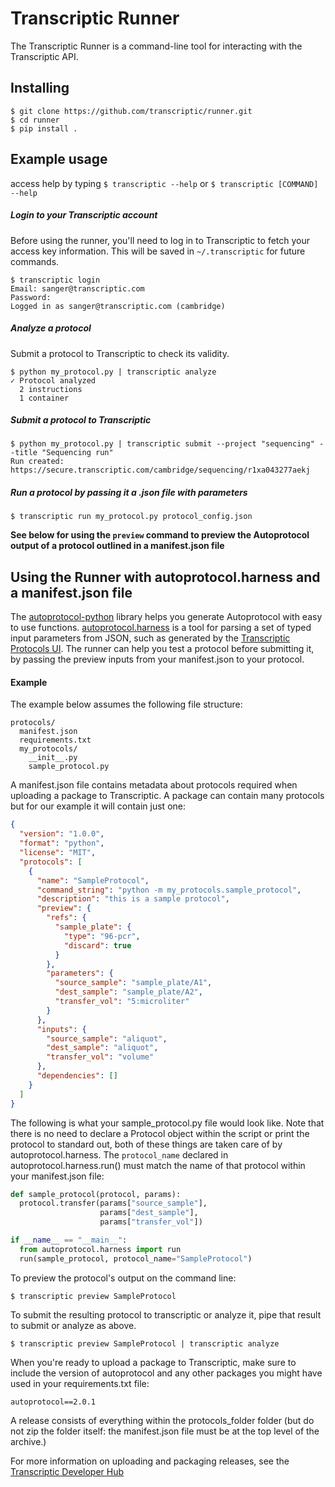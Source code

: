 # Transcriptic Runner

The Transcriptic Runner is a command-line tool for interacting with the
Transcriptic API.

## Installing

```
$ git clone https://github.com/transcriptic/runner.git
$ cd runner
$ pip install .
```

## Example usage

access help by typing `$ transcriptic --help` or `$ transcriptic [COMMAND] --help`

##### Login to your Transcriptic account
Before using the runner, you'll need to log in to Transcriptic to fetch your
access key information. This will be saved in `~/.transcriptic` for future
commands.

```
$ transcriptic login
Email: sanger@transcriptic.com
Password:
Logged in as sanger@transcriptic.com (cambridge)
```

##### Analyze a protocol
Submit a protocol to Transcriptic to check its validity.
```
$ python my_protocol.py | transcriptic analyze
✓ Protocol analyzed
  2 instructions
  1 container
```

##### Submit a protocol to Transcriptic
```
$ python my_protocol.py | transcriptic submit --project "sequencing" --title "Sequencing run"
Run created: https://secure.transcriptic.com/cambridge/sequencing/r1xa043277aekj
```

##### Run a protocol by passing it a .json file with parameters
```
$ transcriptic run my_protocol.py protocol_config.json
```

**See below for using the `preview` command to preview the Autoprotocol output of a protocol outlined in a manifest.json file**

## Using the Runner with autoprotocol.harness and a manifest.json file

The [autoprotocol-python](https://github.com/autoprotocol/autoprotocol-python) library helps you generate Autoprotocol with easy to use functions. [autoprotocol.harness](https://github.com/autoprotocol/autoprotocol-python/blob/master/autoprotocol/harness.py) is a tool for parsing a set of typed input parameters from JSON, such as generated by the [Transcriptic Protocols UI](#). The runner can help you test a protocol before submitting it, by passing the preview inputs from your manifest.json to your protocol.

#### Example
The example below assumes the following file structure:
```
protocols/
  manifest.json
  requirements.txt
  my_protocols/
    __init__.py
    sample_protocol.py
```

A manifest.json file contains metadata about protocols required when uploading a package to Transcriptic. A package can contain many protocols but for our example it will contain just one:
```json
{
  "version": "1.0.0",
  "format": "python",
  "license": "MIT",
  "protocols": [
    {
      "name": "SampleProtocol",
      "command_string": "python -m my_protocols.sample_protocol",
      "description": "this is a sample protocol",
      "preview": {
        "refs": {
          "sample_plate": {
            "type": "96-pcr",
            "discard": true
          }
        },
        "parameters": {
          "source_sample": "sample_plate/A1",
          "dest_sample": "sample_plate/A2",
          "transfer_vol": "5:microliter"
        }
      },
      "inputs": {
        "source_sample": "aliquot",
        "dest_sample": "aliquot",
        "transfer_vol": "volume"
      },
      "dependencies": []
    }
  ]
}
```

The following is what your sample_protocol.py file would look like.  Note that there is no need to declare a Protocol object within the script or print the protocol to standard out, both of these things are taken care of by autoprotocol.harness.  The `protocol_name` declared in autoprotocol.harness.run() must match the name of that protocol within your manifest.json file:
```python
def sample_protocol(protocol, params):
  protocol.transfer(params["source_sample"],
                    params["dest_sample"],
                    params["transfer_vol"])

if __name__ == "__main__":
  from autoprotocol.harness import run
  run(sample_protocol, protocol_name="SampleProtocol")
```
To preview the protocol's output on the command line:
```
$ transcriptic preview SampleProtocol
```
To submit the resulting protocol to transcriptic or analyze it, pipe that result to submit or analyze as above.
```
$ transcriptic preview SampleProtocol | transcriptic analyze
```
When you're ready to upload a package to Transcriptic, make sure to include the version of autoprotocol and any other packages you might have used in your requirements.txt file:
```
autoprotocol==2.0.1
```

A release consists of everything within the protocols_folder folder (but do not zip the folder itself: the manifest.json file must be at the top level of the archive.)

For more information on uploading and packaging releases, see the [Transcriptic Developer Hub](http://developers.transcriptic.com/v1.0/docs/package-quickstart#packaging-and-uploading)

